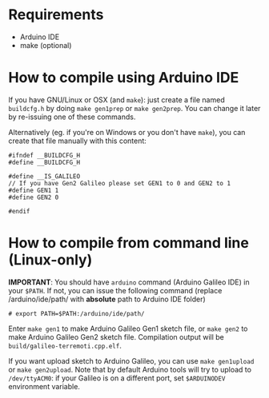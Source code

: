 # Requirements

* Arduino IDE
* make (optional)

# How to compile using Arduino IDE

If you have GNU/Linux or OSX (and `make`): just create a file named `buildcfg.h` by doing `make gen1prep` or `make gen2prep`. You can change it later by re-issuing one of these commands.

Alternatively (eg. if you're on Windows or you don't have `make`), you can create that file manually with this content:

    #ifndef __BUILDCFG_H
    #define __BUILDCFG_H

    #define __IS_GALILEO
    // If you have Gen2 Galileo please set GEN1 to 0 and GEN2 to 1
    #define GEN1 1
    #define GEN2 0

    #endif

# How to compile from command line (Linux-only)

**IMPORTANT**: You should have `arduino` command (Arduino Galileo IDE) in your `$PATH`. If not, you can issue the following command (replace /arduino/ide/path/ with **absolute** path to Arduino IDE folder)

    # export PATH=$PATH:/arduino/ide/path/

Enter `make gen1` to make Arduino Galileo Gen1 sketch file, or `make gen2` to make Arduino Galileo Gen2 sketch file. Compilation output will be `build/galileo-terremoti.cpp.elf`.

If you want upload sketch to Arduino Galileo, you can use `make gen1upload` or `make gen2upload`.
Note that by default Arduino tools will try to upload to `/dev/ttyACM0`: if your Galileo is on a different port, set `$ARDUINODEV` environment variable.
